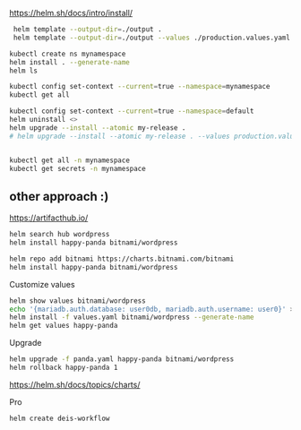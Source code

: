 https://helm.sh/docs/intro/install/

```sh
 helm template --output-dir=./output .
 helm template --output-dir=./output --values ./production.values.yaml .
 ```

```sh
kubectl create ns mynamespace
helm install . --generate-name
helm ls

kubectl config set-context --current=true --namespace=mynamespace
kubectl get all

kubectl config set-context --current=true --namespace=default
helm uninstall <>
helm upgrade --install --atomic my-release .
# helm upgrade --install --atomic my-release . --values production.values.yaml -n NAMESPACE --create-namespace 


kubectl get all -n mynamespace
kubectl get secrets -n mynamespace

```

## other approach :)

https://artifacthub.io/

```sh
helm search hub wordpress
helm install happy-panda bitnami/wordpress

helm repo add bitnami https://charts.bitnami.com/bitnami
helm install happy-panda bitnami/wordpress
```

Customize values
```sh
helm show values bitnami/wordpress
echo '{mariadb.auth.database: user0db, mariadb.auth.username: user0}' > values.yaml
helm install -f values.yaml bitnami/wordpress --generate-name
helm get values happy-panda
```

Upgrade
```sh
helm upgrade -f panda.yaml happy-panda bitnami/wordpress
helm rollback happy-panda 1
```

https://helm.sh/docs/topics/charts/

Pro
```sh
helm create deis-workflow
```
